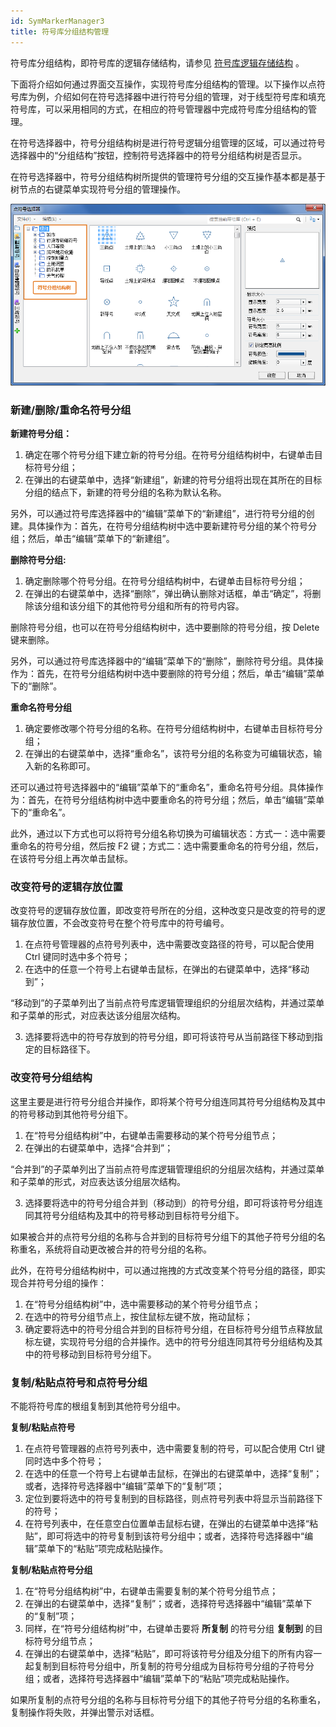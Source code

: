 ```yaml
---
id: SymMarkerManager3
title: 符号库分组结构管理
---
```

符号库分组结构，即符号库的逻辑存储结构，请参见 [符号库逻辑存储结构](SymMarkerManager10) 。

下面将介绍如何通过界面交互操作，实现符号库分组结构的管理。以下操作以点符号库为例，介绍如何在符号选择器中进行符号分组的管理，对于线型符号库和填充符号库，可以采用相同的方式，在相应的符号管理器中完成符号库分组结构的管理。

在符号选择器中，符号分组结构树是进行符号逻辑分组管理的区域，可以通过符号选择器中的“分组结构”按钮，控制符号选择器中的符号分组结构树是否显示。

在符号选择器中，符号分组结构树所提供的管理符号分组的交互操作基本都是基于树节点的右键菜单实现符号分组的管理操作。

![](img/SymMarkerManager3t7.png)  


### 新建/删除/重命名符号分组

**新建符号分组：**

1. 确定在哪个符号分组下建立新的符号分组。在符号分组结构树中，右键单击目标符号分组；
2. 在弹出的右键菜单中，选择“新建组”，新建的符号分组将出现在其所在的目标分组的结点下，新建的符号分组的名称为默认名称。

另外，可以通过符号库选择器中的“编辑”菜单下的“新建组”，进行符号分组的创建。具体操作为：首先，在符号分组结构树中选中要新建符号分组的某个符号分组；然后，单击“编辑”菜单下的“新建组”。

**删除符号分组:**

1. 确定删除哪个符号分组。在符号分组结构树中，右键单击目标符号分组；
2. 在弹出的右键菜单中，选择“删除”，弹出确认删除对话框，单击“确定”，将删除该分组和该分组下的其他符号分组和所有的符号内容。

删除符号分组，也可以在符号分组结构树中，选中要删除的符号分组，按 Delete 键来删除。

另外，可以通过符号库选择器中的“编辑”菜单下的“删除”，删除符号分组。具体操作为：首先，在符号分组结构树中选中要删除的符号分组；然后，单击“编辑”菜单下的“删除”。

**重命名符号分组**

1. 确定要修改哪个符号分组的名称。在符号分组结构树中，右键单击目标符号分组；
2. 在弹出的右键菜单中，选择“重命名”，该符号分组的名称变为可编辑状态，输入新的名称即可。

还可以通过符号选择器中的“编辑”菜单下的“重命名”，重命名符号分组。具体操作为：首先，在符号分组结构树中选中要重命名的符号分组；然后，单击“编辑”菜单下的“重命名”。

此外，通过以下方式也可以将符号分组名称切换为可编辑状态：方式一：选中需要重命名的符号分组，然后按 F2
键；方式二：选中需要重命名的符号分组，然后，在该符号分组上再次单击鼠标。

### 改变符号的逻辑存放位置

改变符号的逻辑存放位置，即改变符号所在的分组，这种改变只是改变的符号的逻辑存放位置，不会改变符号在整个符号库中的符号编号。

1. 在点符号管理器的点符号列表中，选中需要改变路径的符号，可以配合使用 Ctrl 键同时选中多个符号；
2. 在选中的任意一个符号上右键单击鼠标，在弹出的右键菜单中，选择“移动到”； 

“移动到”的子菜单列出了当前点符号库逻辑管理组织的分组层次结构，并通过菜单和子菜单的形式，对应表达该分组层次结构。

3. 选择要将选中的符号存放到的符号分组，即可将该符号从当前路径下移动到指定的目标路径下。

### 改变符号分组结构

这里主要是进行符号分组合并操作，即将某个符号分组连同其符号分组结构及其中的符号移动到其他符号分组下。

1. 在“符号分组结构树”中，右键单击需要移动的某个符号分组节点；
2. 在弹出的右键菜单中，选择“合并到”； 

“合并到”的子菜单列出了当前点符号库逻辑管理组织的分组层次结构，并通过菜单和子菜单的形式，对应表达该分组层次结构。

3. 选择要将选中的符号分组合并到（移动到）的符号分组，即可将该符号分组连同其符号分组结构及其中的符号移动到目标符号分组下。 

如果被合并的点符号分组的名称与合并到的目标符号分组下的其他子符号分组的名称重名，系统将自动更改被合并的符号分组的名称。

此外，在符号分组结构树中，可以通过拖拽的方式改变某个符号分组的路径，即实现合并符号分组的操作：

1. 在“符号分组结构树”中，选中需要移动的某个符号分组节点；
2. 在选中的符号分组节点上，按住鼠标左键不放，拖动鼠标；
3. 确定要将选中的符号分组合并到的目标符号分组，在目标符号分组节点释放鼠标左键，实现符号分组的合并操作。选中的符号分组连同其符号分组结构及其中的符号移动到目标符号分组下。

### 复制/粘贴点符号和点符号分组

不能将符号库的根组复制到其他符号分组中。

**复制/粘贴点符号**

1. 在点符号管理器的点符号列表中，选中需要复制的符号，可以配合使用 Ctrl 键同时选中多个符号；
2. 在选中的任意一个符号上右键单击鼠标，在弹出的右键菜单中，选择“复制”；或者，选择符号选择器中“编辑”菜单下的“复制”项；
3. 定位到要将选中的符号复制到的目标路径，则点符号列表中将显示当前路径下的符号；
4. 在符号列表中，在任意空白位置单击鼠标右键，在弹出的右键菜单中选择“粘贴”，即可将选中的符号复制到该符号分组中；或者，选择符号选择器中“编辑”菜单下的“粘贴”项完成粘贴操作。

**复制/粘贴点符号分组**

1. 在“符号分组结构树”中，右键单击需要复制的某个符号分组节点；
2. 在弹出的右键菜单中，选择“复制”；或者，选择符号选择器中“编辑”菜单下的“复制”项；
3. 同样，在“符号分组结构树”中，右键单击要将 **所复制** 的符号分组 **复制到** 的目标符号分组节点；
4. 在弹出的右键菜单中，选择“粘贴”，即可将该符号分组及分组下的所有内容一起复制到目标符号分组中，所复制的符号分组成为目标符号分组的子符号分组；或者，选择符号选择器中“编辑”菜单下的“粘贴”项完成粘贴操作。

如果所复制的点符号分组的名称与目标符号分组下的其他子符号分组的名称重名，复制操作将失败，并弹出警示对话框。

